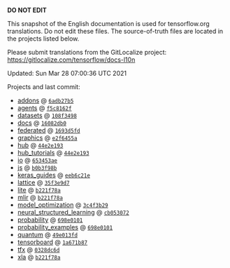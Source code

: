 __DO NOT EDIT__

This snapshot of the English documentation is used for tensorflow.org
translations. Do not edit these files. The source-of-truth files are located in
the projects listed below.

Please submit translations from the GitLocalize project: https://gitlocalize.com/tensorflow/docs-l10n

Updated: Sun Mar 28 07:00:36 UTC 2021

Projects and last commit:

- [addons](https://github.com/tensorflow/addons/tree/master/docs) @ <a href='https://github.com/tensorflow/addons/commit/6adb27b51771be3876f7c539a1debf32aff51293'><code>6adb27b5</code></a>
- [agents](https://github.com/tensorflow/agents/tree/master/docs) @ <a href='https://github.com/tensorflow/agents/commit/f5c8162f52c553b3bf1252f32af2a6b5efc36cd0'><code>f5c8162f</code></a>
- [datasets](https://github.com/tensorflow/datasets/tree/master/docs) @ <a href='https://github.com/tensorflow/datasets/commit/108f34983f3cd1c163e0024203692357c69e2683'><code>108f3498</code></a>
- [docs](https://github.com/tensorflow/docs/tree/master/site/en) @ <a href='https://github.com/tensorflow/docs/commit/16082db0a6299f381978e1a183fa9f3ec65652a0'><code>16082db0</code></a>
- [federated](https://github.com/tensorflow/federated/tree/master/docs) @ <a href='https://github.com/tensorflow/federated/commit/1693d5fdd25938dc9aadede8d103ed117d1d34c9'><code>1693d5fd</code></a>
- [graphics](https://github.com/tensorflow/graphics/tree/master/tensorflow_graphics/g3doc) @ <a href='https://github.com/tensorflow/graphics/commit/e2f6455aba290e660550f6a08300c301e5a08ecb'><code>e2f6455a</code></a>
- [hub](https://github.com/tensorflow/hub/tree/master/docs) @ <a href='https://github.com/tensorflow/hub/commit/44e2e19387ed756bc7f1c6e128044f4e26a937db'><code>44e2e193</code></a>
- [hub_tutorials](https://github.com/tensorflow/hub/tree/master/examples/colab) @ <a href='https://github.com/tensorflow/hub/commit/44e2e19387ed756bc7f1c6e128044f4e26a937db'><code>44e2e193</code></a>
- [io](https://github.com/tensorflow/io/tree/master/docs) @ <a href='https://github.com/tensorflow/io/commit/653453ae378d8284de8517e75ad6172cf653bb52'><code>653453ae</code></a>
- [js](https://github.com/tensorflow/tfjs-website/tree/master/docs) @ <a href='https://github.com/tensorflow/tfjs-website/commit/b0b3f98b5e06ec9bfad894f3c3ccb0d975ad9163'><code>b0b3f98b</code></a>
- [keras_guides](https://github.com/tensorflow/docs/tree/snapshot-keras/site/en/guide/keras) @ <a href='https://github.com/tensorflow/docs/commit/eeb6c21eaa5ca8f5d4a6e4803c55c1d97b49e811'><code>eeb6c21e</code></a>
- [lattice](https://github.com/tensorflow/lattice/tree/master/docs) @ <a href='https://github.com/tensorflow/lattice/commit/35f3e9d7da7f90a700d7a903e1818e82965f245c'><code>35f3e9d7</code></a>
- [lite](https://github.com/tensorflow/tensorflow/tree/master/tensorflow/lite/g3doc) @ <a href='https://github.com/tensorflow/tensorflow/commit/b221f78a300a6e50564acfd94dae6b608008474d'><code>b221f78a</code></a>
- [mlir](https://github.com/tensorflow/tensorflow/tree/master/tensorflow/compiler/mlir/g3doc) @ <a href='https://github.com/tensorflow/tensorflow/commit/b221f78a300a6e50564acfd94dae6b608008474d'><code>b221f78a</code></a>
- [model_optimization](https://github.com/tensorflow/model-optimization/tree/master/tensorflow_model_optimization/g3doc) @ <a href='https://github.com/tensorflow/model-optimization/commit/3c4f3b29f16b2966791f68d834aea515e1bfd42b'><code>3c4f3b29</code></a>
- [neural_structured_learning](https://github.com/tensorflow/neural-structured-learning/tree/master/g3doc) @ <a href='https://github.com/tensorflow/neural-structured-learning/commit/cb053072631d41b33075c5ec775957e945c45f97'><code>cb053072</code></a>
- [probability](https://github.com/tensorflow/probability/tree/master/tensorflow_probability/g3doc) @ <a href='https://github.com/tensorflow/probability/commit/698e0101aecf46c42858db7952ee3024e091c291'><code>698e0101</code></a>
- [probability_examples](https://github.com/tensorflow/probability/tree/master/tensorflow_probability/examples/jupyter_notebooks) @ <a href='https://github.com/tensorflow/probability/commit/698e0101aecf46c42858db7952ee3024e091c291'><code>698e0101</code></a>
- [quantum](https://github.com/tensorflow/quantum/tree/master/docs) @ <a href='https://github.com/tensorflow/quantum/commit/49e013fdb1e66c32a97de5ab937cf0f11308441a'><code>49e013fd</code></a>
- [tensorboard](https://github.com/tensorflow/tensorboard/tree/master/docs) @ <a href='https://github.com/tensorflow/tensorboard/commit/1a671b87a0d1e28a60497960ee5d8da6d356800c'><code>1a671b87</code></a>
- [tfx](https://github.com/tensorflow/tfx/tree/master/docs) @ <a href='https://github.com/tensorflow/tfx/commit/0328dc6dcbce5e2bdd32f2fd46b59d869defcbab'><code>0328dc6d</code></a>
- [xla](https://github.com/tensorflow/tensorflow/tree/master/tensorflow/compiler/xla/g3doc) @ <a href='https://github.com/tensorflow/tensorflow/commit/b221f78a300a6e50564acfd94dae6b608008474d'><code>b221f78a</code></a>

